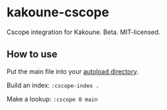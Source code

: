 # kakoune-cscope

Cscope integration for Kakoune. Beta. MIT-licensed.

## How to use

Put the main file into your [autoload directory](
https://github.com/mawww/kakoune/blob/master/README.asciidoc#configuration-autoloading
).

Build an index: `:cscope-index .`

Make a lookup: `:cscope 0 main`
